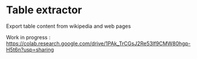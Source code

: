 # Table extractor
Export table content from wikipedia and web pages

Work in progress : https://colab.research.google.com/drive/1PAk_TrCGsJ2Re53lf9CMW80hgp-H5t6n?usp=sharing
